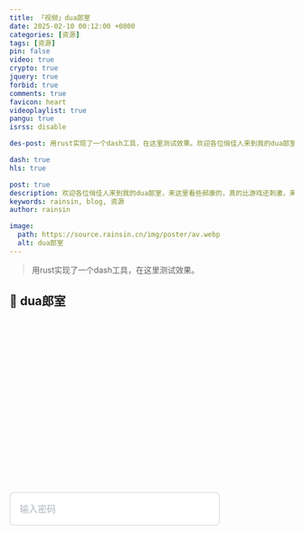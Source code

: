 ```yaml
---
title: 「视频」dua郎室
date: 2025-02-10 00:12:00 +0800
categories: [资源]
tags: [资源]
pin: false
video: true
crypto: true
jquery: true
forbid: true
comments: true
favicon: heart
videoplaylist: true
pangu: true
isrss: disable

des-post: 用rust实现了一个dash工具，在这里测试效果。欢迎各位俏佳人来到我的dua郎室，来这里看些郝康的，真的比游戏还刺激，来我这里看一晚吧。

dash: true
hls: true

post: true
description: 欢迎各位俏佳人来到我的dua郎室，来这里看些郝康的，真的比游戏还刺激，来我这里看一晚吧。
keywords: rainsin, blog, 资源
author: rainsin

image:
  path: https://source.rainsin.cn/img/poster/av.webp
  alt: dua郎室
---
```


<script src="/assets/post/video/video.js"></script>

<style>
:root {
            --primary-color: #3b82f6;
            --primary-hover: #2563eb;
            --success-color: #10b981;
            --warning-color: #f59e0b;
            --danger-color: #ef4444;
            --bg-color: #f9fafb;
            --card-bg: #ffffff;
            --text-color: #1f2937;
            --text-muted: #6b7280;
            --border-color: #e5e7eb;
            --border-focus: #3b82f6;
            --shadow-color: rgba(0, 0, 0, 0.1);
            --input-bg: #ffffff;
            --input-text: #1f2937;
            --placeholder-color: #9ca3af;
            --transition: all 0.3s cubic-bezier(0.4, 0, 0.2, 1);
        }

        [data-theme="dark"], 
        [data-mode="dark"] {
            --bg-color: #0f172a;
            --card-bg: #1e293b;
            --text-color: #f1f5f9;
            --text-muted: #94a3b8;
            --border-color: #334155;
            --border-focus: #60a5fa;
            --shadow-color: rgba(0, 0, 0, 0.3);
            --input-bg: #334155;
            --input-text: #f1f5f9;
            --placeholder-color: #64748b;
        }

        .middle {
            position: relative;
            display: flex;
            gap: 12px;
            align-items: stretch;
            margin: 20px 0;
            transition: var(--transition);
        }

        .input-wrapper {
            position: relative;
            flex: 1;
        }

        .email-field {
            width: 100%;
            padding: 16px 50px 16px 16px;
            border: 2px solid var(--border-color);
            border-radius: 8px;
            font-size: 16px;
            background: var(--input-bg);
            color: var(--input-text);
            transition: var(--transition);
            outline: none;
            font-family: inherit;
            line-height: 1.5;
        }

        .email-field:focus {
            border-color: var(--border-focus);
            box-shadow: 0 0 0 3px rgba(59, 130, 246, 0.1);
            transform: translateY(-1px);
            background: var(--input-bg);
            color: var(--input-text);
        }

        .email-field.active {
            border-color: var(--primary-color);
            box-shadow: 0 0 0 3px rgba(59, 130, 246, 0.15);
            background: var(--input-bg);
            color: var(--input-text);
        }

        .email-field::placeholder {
            color: var(--placeholder-color);
            transition: var(--transition);
            opacity: 0.8;
        }

        .email-field:focus::placeholder {
            color: var(--placeholder-color);
            opacity: 0.5;
        }

        /* 确保选中文本的可见性 */
        .email-field::selection {
            background: var(--primary-color);
            color: white;
        }

        .email-field::-moz-selection {
            background: var(--primary-color);
            color: white;
        }

        /* 密码可见性切换按钮 */
        .password-toggle {
            position: absolute;
            right: 16px;
            top: 50%;
            transform: translateY(-50%);
            background: none;
            border: none;
            color: var(--text-muted);
            cursor: pointer;
            font-size: 16px;
            padding: 4px;
            border-radius: 4px;
            transition: var(--transition);
            z-index: 10;
        }

        .password-toggle:hover {
            color: var(--primary-color);
            background: rgba(59, 130, 246, 0.1);
        }

        .password-toggle:focus {
            outline: 2px solid var(--border-focus);
            outline-offset: 2px;
        }

        .subscribe-button {
            padding: 16px 20px;
            background: var(--primary-color);
            color: white;
            border: none;
            border-radius: 8px;
            font-size: 16px;
            font-weight: 600;
            cursor: pointer;
            transition: var(--transition);
            min-width: 120px;
            position: relative;
            overflow: hidden;
            transform: translateX(100%);
            opacity: 0;
            visibility: hidden;
        }

        .subscribe-button.show {
            transform: translateX(0);
            opacity: 1;
            visibility: visible;
        }

        .subscribe-button:hover:not(:disabled) {
            background: var(--primary-hover);
            transform: translateX(0) translateY(-2px);
            box-shadow: 0 8px 25px rgba(59, 130, 246, 0.3);
        }

        .subscribe-button:active:not(:disabled) {
            transform: translateX(0) translateY(-1px);
        }

        .subscribe-button:disabled {
            opacity: 0.6;
            cursor: not-allowed;
            transform: translateX(0);
        }

        .subscribe-button .loading {
            animation: spin 1s linear infinite;
        }

        @keyframes spin {
            0% { transform: rotate(0deg); }
            100% { transform: rotate(360deg); }
        }

        /* 状态消息 */
        .message {
            margin-top: 20px;
            padding: 12px 16px;
            border-radius: 8px;
            font-size: 14px;
            font-weight: 500;
            display: none;
            align-items: center;
            gap: 8px;
            animation: slideDown 0.3s ease;
        }

        .message.success {
            background: rgba(16, 185, 129, 0.1);
            color: var(--success-color);
            border: 1px solid rgba(16, 185, 129, 0.2);
        }

        .message.error {
            background: rgba(239, 68, 68, 0.1);
            color: var(--danger-color);
            border: 1px solid rgba(239, 68, 68, 0.2);
        }

        .message.warning {
            background: rgba(245, 158, 11, 0.1);
            color: var(--warning-color);
            border: 1px solid rgba(245, 158, 11, 0.2);
        }

        [data-theme="dark"] .message.success,
        [data-mode="dark"] .message.success {
            background: rgba(16, 185, 129, 0.15);
            color: #34d399;
            border-color: rgba(16, 185, 129, 0.3);
        }

        [data-theme="dark"] .message.error,
        [data-mode="dark"] .message.error {
            background: rgba(239, 68, 68, 0.15);
            color: #f87171;
            border-color: rgba(239, 68, 68, 0.3);
        }

        [data-theme="dark"] .message.warning,
        [data-mode="dark"] .message.warning {
            background: rgba(245, 158, 11, 0.15);
            color: #fbbf24;
            border-color: rgba(245, 158, 11, 0.3);
        }

        @keyframes slideDown {
            0% {
                opacity: 0;
                transform: translateY(-10px);
            }
            100% {
                opacity: 1;
                transform: translateY(0);
            }
        }

        /* 主题切换 */
        .theme-toggle {
            position: fixed;
            top: 20px;
            right: 20px;
            background: var(--card-bg);
            border: 2px solid var(--border-color);
            border-radius: 50%;
            width: 50px;
            height: 50px;
            display: flex;
            align-items: center;
            justify-content: center;
            cursor: pointer;
            font-size: 18px;
            color: var(--text-color);
            transition: var(--transition);
            box-shadow: 0 4px 12px var(--shadow-color);
            z-index: 1000;
        }

        .theme-toggle:hover {
            background: var(--primary-color);
            color: white;
            transform: scale(1.1);
            border-color: var(--primary-color);
        }

        .theme-toggle:focus {
            outline: 2px solid var(--border-focus);
            outline-offset: 2px;
        }

        /* Jekyll 兼容性 */
        .highlight .email-field {
            background: var(--input-bg) !important;
            color: var(--input-text) !important;
        }

        /* 覆盖可能的 Jekyll 样式 */
        .middle input[type="password"] {
            background: var(--input-bg) !important;
            color: var(--input-text) !important;
            border-color: var(--border-color) !important;
        }

        .middle input[type="password"]:focus {
            background: var(--input-bg) !important;
            color: var(--input-text) !important;
            border-color: var(--border-focus) !important;
        }

        .middle input[type="text"] {
            background: var(--input-bg) !important;
            color: var(--input-text) !important;
            border-color: var(--border-color) !important;
        }

        .middle input[type="text"]:focus {
            background: var(--input-bg) !important;
            color: var(--input-text) !important;
            border-color: var(--border-focus) !important;
        }

        /* 响应式设计 */
        @media (max-width: 480px) {
            .container {
                padding: 30px 20px;
            }
            
            .middle {
                flex-direction: column;
                gap: 16px;
            }
            
            .subscribe-button {
                width: 100%;
                transform: translateY(100%);
            }
            
            .subscribe-button.show {
                transform: translateY(0);
            }
        }

        /* 额外的视觉效果 */
        .middle::before {
            content: '';
            position: absolute;
            top: -2px;
            left: -2px;
            right: -2px;
            bottom: -2px;
            background: linear-gradient(45deg, var(--primary-color), var(--success-color));
            border-radius: 10px;
            opacity: 0;
            transition: var(--transition);
            z-index: -1;
        }

        .middle:focus-within::before {
            opacity: 0.1;
        }

        .easter-egg {
            position: fixed;
            top: 50%;
            left: 50%;
            transform: translate(-50%, -50%);
            font-size: 3rem;
            opacity: 0;
            pointer-events: none;
            animation: bounce 2s ease-in-out;
        }

        @keyframes bounce {
            0%, 100% { 
                opacity: 0;
                transform: translate(-50%, -50%) scale(0.5);
            }
            50% { 
                opacity: 1;
                transform: translate(-50%, -50%) scale(1.2);
            }
        }

/* 视频信息区域 - Notion风格适配博客 */
.video-info {
    margin: 24px 0;
    opacity: 0;
    transform: translateY(20px);
    transition: all 0.4s ease;
    background: var(--card-bg, #fff);
    border: 1px solid var(--card-border-color, #e9ecef);
    border-radius: 12px;
    overflow: hidden;
    box-shadow: 0 2px 8px rgba(0, 0, 0, 0.08);
}

.video-info.visible {
    opacity: 1;
    transform: translateY(0);
}

[data-mode="dark"] .video-info {
    background: var(--card-bg, #1e1e1e);
    border-color: var(--card-border-color, #3a3a3a);
    box-shadow: 0 2px 8px rgba(0, 0, 0, 0.2);
}

.video-info-header {
    padding: 28px 28px 0 28px;
}

.video-info-title {
    font-size: 28px;
    font-weight: 700;
    color: var(--heading-color, #212529);
    margin-bottom: 16px;
    line-height: 1.3;
}

[data-mode="dark"] .video-info-title {
    color: var(--heading-color, #e9ecef);
}

.video-info-content {
    padding: 0 28px 28px 28px;
}

.info-meta-grid {
    display: grid;
    grid-template-columns: repeat(auto-fit, minmax(180px, 1fr));
    gap: 16px;
    margin-bottom: 20px;
    padding: 18px;
    background: var(--card-header-bg, #f8f9fa);
    border-radius: 8px;
    border: 1px solid var(--card-border-color, #e9ecef);
}

[data-mode="dark"] .info-meta-grid {
    background: var(--card-header-bg, #2a2a2a);
    border-color: var(--card-border-color, #3a3a3a);
}

.meta-item {
    display: flex;
    flex-direction: column;
    gap: 4px;
}

.meta-label {
    font-size: 11px;
    font-weight: 600;
    color: var(--text-muted, #6c757d);
    text-transform: uppercase;
    letter-spacing: 0.5px;
}

.meta-value {
    font-size: 14px;
    color: var(--text-color, #212529);
    font-weight: 500;
    line-height: 1.4;
}

[data-mode="dark"] .meta-value {
    color: var(--text-color, #e9ecef);
}

.info-plot {
    font-size: 15px;
    line-height: 1.6;
    color: var(--text-color, #212529);
    margin-bottom: 20px;
    padding: 18px;
    background: var(--card-header-bg, #f8f9fa);
    border-radius: 8px;
    border-left: 4px solid var(--link-color, #007bff);
}

[data-mode="dark"] .info-plot {
    background: var(--card-header-bg, #2a2a2a);
    color: var(--text-color, #e9ecef);
}

.tags-section {
    margin-bottom: 24px;
}

.tags-title {
    font-size: 13px;
    font-weight: 600;
    color: var(--text-muted, #6c757d);
    margin-bottom: 10px;
    text-transform: uppercase;
    letter-spacing: 0.5px;
}

.video-tags {
    display: flex;
    flex-wrap: wrap;
    gap: 8px;
}

.video-tag {
    display: inline-block;
    padding: 6px 12px;
    background: var(--tag-bg, #e9ecef);
    color: var(--text-color, #495057);
    border-radius: 16px;
    font-size: 12px;
    font-weight: 500;
    transition: all 0.2s ease;
    border: 1px solid transparent;
}

.video-tag:hover {
    background: var(--link-color, #007bff);
    color: white;
    transform: translateY(-1px);
}

[data-mode="dark"] .video-tag {
    background: var(--tag-bg, #495057);
    color: var(--text-color, #e9ecef);
}

/* 剧照展示区域 - 瀑布流优化版 */
.stills-section {
    margin-top: 24px;
    border-top: 1px solid var(--card-border-color, #e9ecef);
    padding-top: 24px;
}

[data-mode="dark"] .stills-section {
    border-top-color: var(--card-border-color, #3a3a3a);
}

.stills-title {
    font-size: 18px;
    font-weight: 600;
    color: var(--heading-color, #212529);
    margin-bottom: 16px;
    display: flex;
    align-items: center;
    gap: 8px;
}

[data-mode="dark"] .stills-title {
    color: var(--heading-color, #e9ecef);
}

/* 瀑布流容器 */
.stills-grid {
    column-count: auto;
    column-width: 200px;
    column-gap: 16px;
    width: 100%;
}

/* 剧照项目 */
.still-item {
    position: relative;
    break-inside: avoid;
    margin-bottom: 16px;
    border-radius: 12px;
    overflow: hidden;
    cursor: pointer;
    transition: all 0.3s cubic-bezier(0.4, 0, 0.2, 1);
    background: var(--card-header-bg, #f8f9fa);
    border: 1px solid var(--card-border-color, #e9ecef);
    box-shadow: 0 2px 8px rgba(0, 0, 0, 0.08);
    transform: translateZ(0); /* 启用硬件加速 */
}

.still-item:hover {
    transform: translateY(-4px) scale(1.02);
    box-shadow: 0 12px 40px rgba(0, 0, 0, 0.15);
    border-color: var(--link-color, #007bff);
}

[data-mode="dark"] .still-item {
    background: var(--card-header-bg, #2a2a2a);
    border-color: var(--card-border-color, #3a3a3a);
    box-shadow: 0 2px 8px rgba(0, 0, 0, 0.2);
}

[data-mode="dark"] .still-item:hover {
    box-shadow: 0 12px 40px rgba(0, 0, 0, 0.4);
}

/* 图片容器 */
.still-item img {
    width: 100%;
    height: auto;
    display: block;
    transition: opacity 0.4s ease, transform 0.3s ease;
    object-fit: cover;
}

.still-item:hover img {
    transform: scale(1.05);
}

/* 加载状态 */
.still-loading {
    position: absolute;
    top: 50%;
    left: 50%;
    transform: translate(-50%, -50%);
    color: var(--text-muted, #6c757d);
    font-size: 13px;
    font-weight: 500;
    background: rgba(255, 255, 255, 0.9);
    padding: 8px 12px;
    border-radius: 16px;
    backdrop-filter: blur(4px);
    z-index: 2;
}

[data-mode="dark"] .still-loading {
    background: rgba(0, 0, 0, 0.8);
    color: var(--text-muted, #adb5bd);
}

/* 缓存状态指示器 */
.cache-indicator {
    position: absolute;
    top: 8px;
    right: 8px;
    width: 12px;
    height: 12px;
    border-radius: 50%;
    background: linear-gradient(135deg, #28a745, #20c997);
    opacity: 0;
    transition: all 0.3s ease;
    box-shadow: 0 2px 4px rgba(40, 167, 69, 0.3);
    z-index: 3;
}

.cache-indicator.visible {
    opacity: 1;
    animation: pulse 2s infinite;
}

@keyframes pulse {
    0%, 100% { transform: scale(1); }
    50% { transform: scale(1.1); }
}

/* 图片叠加效果 */
.still-item::before {
    content: '';
    position: absolute;
    top: 0;
    left: 0;
    right: 0;
    bottom: 0;
    background: linear-gradient(
        135deg,
        rgba(0, 123, 255, 0) 0%,
        rgba(0, 123, 255, 0.1) 100%
    );
    opacity: 0;
    transition: opacity 0.3s ease;
    z-index: 1;
}

.still-item:hover::before {
    opacity: 1;
}

/* 响应式断点优化 */
@media (min-width: 1400px) {
    .stills-grid {
        column-width: 240px;
        column-gap: 20px;
    }
    
    .still-item {
        margin-bottom: 20px;
    }
}

@media (min-width: 1200px) and (max-width: 1399px) {
    .stills-grid {
        column-width: 220px;
        column-gap: 18px;
    }
}

@media (min-width: 992px) and (max-width: 1199px) {
    .stills-grid {
        column-width: 200px;
        column-gap: 16px;
    }
}

@media (min-width: 768px) and (max-width: 991px) {
    .stills-grid {
        column-width: 180px;
        column-gap: 14px;
    }
    
    .still-item {
        margin-bottom: 14px;
    }
}

@media (min-width: 576px) and (max-width: 767px) {
    .stills-grid {
        column-width: 160px;
        column-gap: 12px;
    }
    
    .still-item {
        margin-bottom: 12px;
        border-radius: 10px;
    }
}

@media (max-width: 575px) {
    .stills-grid {
        column-count: 2;
        column-width: auto;
        column-gap: 10px;
    }
    
    .still-item {
        margin-bottom: 10px;
        border-radius: 8px;
    }
    
    .still-item:hover {
        transform: translateY(-2px) scale(1.01);
    }
    
    .cache-indicator {
        width: 10px;
        height: 10px;
        top: 6px;
        right: 6px;
    }
    
    .still-loading {
        font-size: 12px;
        padding: 6px 10px;
    }
}

/* 极小屏幕优化 */
@media (max-width: 360px) {
    .stills-grid {
        column-gap: 8px;
    }
    
    .still-item {
        margin-bottom: 8px;
    }
}

/* 支持 Safari 的瀑布流回退 */
@supports not (column-count: auto) {
    .stills-grid {
        display: grid;
        grid-template-columns: repeat(auto-fill, minmax(200px, 1fr));
        gap: 16px;
    }
    
    .still-item {
        aspect-ratio: 16/10;
        margin-bottom: 0;
    }
    
    .still-item img {
        height: 100%;
        object-fit: cover;
    }
}

/* 减少动画和过渡（用户偏好） */
@media (prefers-reduced-motion: reduce) {
    .still-item,
    .still-item img,
    .cache-indicator,
    .still-loading {
        transition: none;
    }
    
    .still-item:hover {
        transform: none;
    }
    
    .cache-indicator.visible {
        animation: none;
    }
}

/* 高对比度模式支持 */
@media (prefers-contrast: high) {
    .still-item {
        border-width: 2px;
    }
    
    .still-item:hover {
        border-color: var(--link-color, #007bff);
        border-width: 3px;
    }
}
</style>

> 用rust实现了一个dash工具，在这里测试效果。

## 💞 dua郎室

<div id="video-box" style="width: 100%;aspect-ratio: 1920 / 1080;margin:20px 0;"></div>


<div class="middle" id="middle">
    <div class="input-wrapper">
        <input type="password" value="" name="EMAIL" class="email-field" id="email-field" placeholder="输入密码" autocomplete="current-password">
        <button type="button" class="password-toggle" onclick="togglePasswordVisibility()">
            <i class="fas fa-eye"></i>
        </button>
    </div>
    <button type="submit" name="subscribe" id="subscribe-button" class="subscribe-button">
        <span class="button-text">验证</span>
        <i class="fas fa-arrow-right"></i>
    </button>
</div>

<div class="video-info"></div>

<script>

        let isLoading = false;
        let clickCount = 0;
        const maxClicks = 5;
        
     
        const emailField = document.getElementById('email-field');
        const subscribeButton = document.getElementById('subscribe-button');
        const message = document.getElementById('message');
        const passwordToggle = document.querySelector('.password-toggle i');

 
        function debounce(func, wait) {
            let timeout;
            return function executedFunction(...args) {
                const later = () => {
                    clearTimeout(timeout);
                    func(...args);
                };
                clearTimeout(timeout);
                timeout = setTimeout(later, wait);
            };
        }

   
        function throttle(func, limit) {
            let inThrottle;
            return function() {
                const args = arguments;
                const context = this;
                if (!inThrottle) {
                    func.apply(context, args);
                    inThrottle = true;
                    setTimeout(() => inThrottle = false, limit);
                }
            }
        }


        emailField.addEventListener('focus', function() {
            this.classList.add('active');
            this.placeholder = '你不会真知道密码吧？';
            subscribeButton.classList.add('show');
        });

 
        emailField.addEventListener('blur', function() {
          
            setTimeout(() => {
                if (document.activeElement !== subscribeButton) {
                    this.classList.remove('active');
                    this.placeholder = '输入密码';
                    subscribeButton.classList.remove('show');
                }
            }, 100);
        });

        emailField.addEventListener('keypress', function(event) {
            if (event.key === 'Enter') {
                event.preventDefault();
                handleSubmit();
            }
        });


        subscribeButton.addEventListener('click', handleSubmit);


        function handleSubmit() {
            if (isLoading) {
                showEasterEgg();
                return;
            }

            const password = emailField.value.trim();
            
            if (!password) {
                showMessage('请输入密码！', 'warning');
                return;
            }

    
            clickCount++;
            
            if (clickCount >= maxClicks) {
                showMessage('哈哈，你已经尝试了' + maxClicks + '次了！🎉', 'success');
                createConfetti();
                return;
            }

            sendMessage(password);
        }


        function sendMessage(password) {
            isLoading = true;
            

            subscribeButton.disabled = true;
            subscribeButton.innerHTML = '<i class="fas fa-spinner loading"></i> 验证中...';
            
        
            setTimeout(() => {
                isLoading = false;
                subscribeButton.disabled = false;
                subscribeButton.innerHTML = '<span class="button-text">验证</span><i class="fas fa-arrow-right"></i>';
                
         
                const responses = [
                    { type: 'error', message: '密码错误，再试试看？🤔' },
                    { type: 'warning', message: '哎呀，密码不对哦！💭' },
                    { type: 'error', message: '还是不对，要不换个思路？🤯' },
                    { type: 'success', message: '咦，差点就对了！继续加油！💪' }
                ];
                
                const randomResponse = responses[Math.floor(Math.random() * responses.length)];
                showMessage(randomResponse.message, randomResponse.type);
                
     
                emailField.value = '';
                
            }, 1500 + Math.random() * 1000);
        }

    
        function showMessage(text, type = 'info') {
            message.textContent = text;
            message.className = `message ${type}`;
            message.style.display = 'flex';
            
            setTimeout(() => {
                message.style.display = 'none';
            }, 4000);
        }

  
        function showEasterEgg() {
            const messages = [
                '点慢一点！奴家受不了啦！🌶️',
                '哎呀，轻一点嘛！💕',
                '你好急哦！🔥',
                '慢慢来，不要急！😊'
            ];
            
            const randomMessage = messages[Math.floor(Math.random() * messages.length)];
            showMessage(randomMessage, 'warning');
            
     
            const easterEgg = document.createElement('div');
            easterEgg.className = 'easter-egg';
            easterEgg.textContent = '🌶️';
            document.body.appendChild(easterEgg);
            
            setTimeout(() => {
                document.body.removeChild(easterEgg);
            }, 2000);
        }


        function togglePasswordVisibility() {
            const isPassword = emailField.type === 'password';
            emailField.type = isPassword ? 'text' : 'password';
            passwordToggle.className = isPassword ? 'fas fa-eye-slash' : 'fas fa-eye';
        }

 
        function toggleTheme() {
            const body = document.body;
            const html = document.documentElement;
            const themeToggle = document.querySelector('.theme-toggle i');
            
  
            const isDark = body.hasAttribute('data-theme') || 
                          body.hasAttribute('data-mode') || 
                          html.hasAttribute('data-theme') || 
                          html.hasAttribute('data-mode');
            
            if (isDark) {
        
                body.removeAttribute('data-theme');
                body.removeAttribute('data-mode');
                html.removeAttribute('data-theme');
                html.removeAttribute('data-mode');
                themeToggle.className = 'fas fa-moon';
                localStorage.setItem('theme', 'light');
            } else {
           
                body.setAttribute('data-theme', 'dark');
                body.setAttribute('data-mode', 'dark');
                html.setAttribute('data-theme', 'dark');
                html.setAttribute('data-mode', 'dark');
                themeToggle.className = 'fas fa-sun';
                localStorage.setItem('theme', 'dark');
            }
        }


        function initTheme() {
            const savedTheme = localStorage.getItem('theme');
            const body = document.body;
            const html = document.documentElement;
            const themeToggle = document.querySelector('.theme-toggle i');
            
       
            const prefersDark = window.matchMedia('(prefers-color-scheme: dark)').matches;
            const shouldUseDark = savedTheme === 'dark' || (!savedTheme && prefersDark);
            
            if (shouldUseDark) {
                body.setAttribute('data-theme', 'dark');
                body.setAttribute('data-mode', 'dark');
                html.setAttribute('data-theme', 'dark');
                html.setAttribute('data-mode', 'dark');
                if (themeToggle) themeToggle.className = 'fas fa-sun';
            } else {
                if (themeToggle) themeToggle.className = 'fas fa-moon';
            }
        }


        function createConfetti() {
            const colors = ['#ff6b6b', '#4ecdc4', '#45b7d1', '#96ceb4', '#ffeaa7'];
            
            for (let i = 0; i < 50; i++) {
                setTimeout(() => {
                    const confetti = document.createElement('div');
                    confetti.style.position = 'fixed';
                    confetti.style.left = Math.random() * 100 + 'vw';
                    confetti.style.top = '-10px';
                    confetti.style.width = '10px';
                    confetti.style.height = '10px';
                    confetti.style.backgroundColor = colors[Math.floor(Math.random() * colors.length)];
                    confetti.style.borderRadius = '50%';
                    confetti.style.pointerEvents = 'none';
                    confetti.style.zIndex = '9999';
                    confetti.style.transition = 'transform 3s ease-out, opacity 3s ease-out';
                    
                    document.body.appendChild(confetti);
                    
                    setTimeout(() => {
                        confetti.style.transform = `translateY(100vh) rotate(${Math.random() * 360}deg)`;
                        confetti.style.opacity = '0';
                    }, 10);
                    
                    setTimeout(() => {
                        if (confetti.parentNode) {
                            confetti.parentNode.removeChild(confetti);
                        }
                    }, 3000);
                }, i * 100);
            }
        }

     
        document.addEventListener('DOMContentLoaded', function() {
        
            initTheme();
            
     
            window.matchMedia('(prefers-color-scheme: dark)').addEventListener('change', function(e) {
                if (!localStorage.getItem('theme')) {
                    if (e.matches) {
                        document.body.setAttribute('data-theme', 'dark');
                        document.body.setAttribute('data-mode', 'dark');
                        document.documentElement.setAttribute('data-theme', 'dark');
                        document.documentElement.setAttribute('data-mode', 'dark');
                        const themeToggle = document.querySelector('.theme-toggle i');
                        if (themeToggle) themeToggle.className = 'fas fa-sun';
                    } else {
                        document.body.removeAttribute('data-theme');
                        document.body.removeAttribute('data-mode');
                        document.documentElement.removeAttribute('data-theme');
                        document.documentElement.removeAttribute('data-mode');
                        const themeToggle = document.querySelector('.theme-toggle i');
                        if (themeToggle) themeToggle.className = 'fas fa-moon';
                    }
                }
            });
            
 
            setTimeout(() => {
                const emailField = document.getElementById('email-field');
                if (emailField) {
                    emailField.focus();
                }
            }, 500);
        });
    </script>
